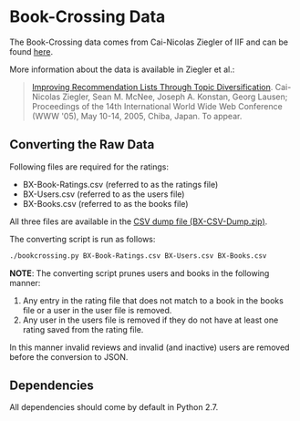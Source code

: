 # Book-Crossing Data

The Book-Crossing data comes from Cai-Nicolas Ziegler of IIF and can be found
[here](http://www2.informatik.uni-freiburg.de/~cziegler/BX/).

More information about the data is available in Ziegler et al.:

> [Improving Recommendation Lists Through Topic
> Diversification](http://www2.informatik.uni-freiburg.de/~dbis/Publications/05/WWW05.html).
> Cai-Nicolas Ziegler, Sean M. McNee, Joseph A. Konstan, Georg Lausen;
> Proceedings of the 14th International World Wide Web Conference (WWW '05),
> May 10-14, 2005, Chiba, Japan. To appear.

## Converting the Raw Data

Following files are required for the ratings:

- BX-Book-Ratings.csv (referred to as the ratings file)
- BX-Users.csv (referred to as the users file)
- BX-Books.csv (referred to as the books file)

All three files are available in the [CSV dump file
(BX-CSV-Dump.zip)](http://www2.informatik.uni-freiburg.de/~cziegler/BX/BX-CSV-Dump.zip).

The converting script is run as follows:

```bash
./bookcrossing.py BX-Book-Ratings.csv BX-Users.csv BX-Books.csv
```

**NOTE**: The converting script prunes users and books in the following
manner:

1. Any entry in the rating file that does not match to a book in the books
   file or a user in the user file is removed.
2. Any user in the users file is removed if they do not have at least one
   rating saved from the rating file.

In this manner invalid reviews and invalid (and inactive) users are removed
before the conversion to JSON.

## Dependencies

All dependencies should come by default in Python 2.7.

